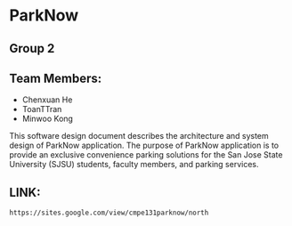 # ParkNow
## Group 2
## Team Members:
 - Chenxuan He
 - ToanTTran
 - Minwoo Kong

This software design document describes the architecture and system design of ParkNow application. The purpose of ParkNow application is to provide an exclusive convenience parking solutions for the San Jose State University (SJSU) students, faculty members, and parking services. 

## LINK: 
```
https://sites.google.com/view/cmpe131parknow/north
```
